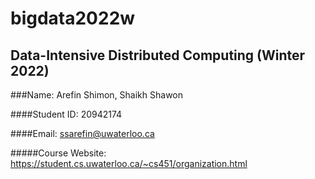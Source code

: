 bigdata2022w
=======================================================

Data-Intensive Distributed Computing (Winter 2022)
-------------------------------------------------------

###Name: Arefin Shimon, Shaikh Shawon

####Student ID: 20942174

####Email: ssarefin@uwaterloo.ca

#####Course Website: https://student.cs.uwaterloo.ca/~cs451/organization.html
